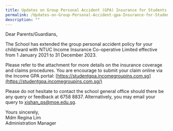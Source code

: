 ```yaml
---
title: Updates on Group Personal Accident (GPA) Insurance for Students
permalink: /Updates-on-Group-Personal-Accident-gpa-Insurance-for-Students/
description: ""
---
```

Dear Parents/Guardians,

The School has extended the group personal accident policy for your child/ward with NTUC Income Insurance Co-operative Limited effective from 1 January 2021 to 31 December 2023.

Please refer to the attachment for more details on the insurance coverage and claims procedures. You are encourage to submit your claim online via the Income GPA portal: [https://studentgpa.incomegroupins.com.sg](https://studentgpa.incomegroupins.com.sg/)

Please do not hesitate to contact the school general office should there be any query or feedback at 6758 8837. Alternatively, you may email your query to [xishan_ps@moe.edu.sg](mailto:xishan_ps@moe.edu.sg). 

Yours sincerely,  
Mdm Regina Lim  
Administration Manager
